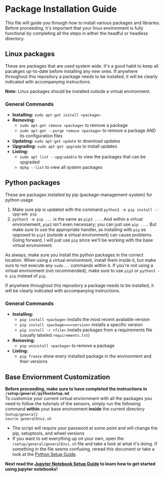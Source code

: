 # Package Installation Guide
This file will guide you through how to install various packages and libraries. Before proceeding, it's important that your linux environment is fully functional by completing all the steps in either the headful or headless directory.

## Linux packages
These are packages that are used system wide. It's a good habit to keep all pacakges up-to-date before installing any new ones. If anywhere throughout this repository a package needs to be installed, it will be clearly indicated with accompanying instructions. 

**Note:** Linux packages should be installed outside a virtual environment.

### General Commands
* **Installing:** `sudo apt-get install <package>`
* **Removing:**
    * `sudo apt-get remove <package>` to remove a package
    * `sudo apt-get --purge remove <package>` to remove a package AND its configuration files
* **Updating:** `sudo apt-get update` to download updates
* **Upgrading:** `sudo apt-get upgrade` to install updates
* **Listing:**
    * `sudo apt list --upgradable` to view the packages that can be upgraded
    * `dpkg --list` to view all system packages


## Python packages
These are packages installed by pip (package-management-system) for python usage
1. Make sure pip is updated with the command `python3 -m pip install --upgrade pip`
2. `python3 -m pip ...` is the same as `pip3 ...`. And within a virtual environement, `pip3` isn't even necessary; you can just use `pip ...`. But make sure to use the appropriate handler, as installing with `pip` as opposed to `pip3` (outside a virtual environment) can cause problems. Going forward, I will just use `pip` since we'll be working with the base virtual environment.

As always, make sure you install the python packages in the correct location. When using a virtual environment, install them inside it, but make sure to not execute any `sudo...` commands within it. If you're not using a virtual environment (not recommended), make sure to use `pip3` or `python3 -m pip` instead of `pip`.  

If anywhere throughout this repository a package needs to be installed, it will be clearly indicated with accompanying instructions.

### General Commands
* **Installing:** 
    * `pip install <package>` installs the most recent available version
    * `pip install <package>==<version>` installs a specific version
    * `pip install -r <file>` installs packages from a requirements file (usually labeled `requirements.txt`)
* **Removing:**
    * `pip uninstall <package>` to remove a package
* **Listing:**
    * `pip freeze` show every installed package in the environment and their versions

## Base Enviornment Customization
**Before proceeding, make sure to have completed the instructions in `/setup/general/pythonSetup.md`**   
To customize your current virtual enviornment with all the packages you need to follow the tutorials of the sensors, simply run the following command **within** your base environment **inside** the current directory (`setup/general`):  
    `source generalEnvi.sh`  

* The script will require your password at some point and will change the pip, setuptools, and wheel versions
* If you want to set everything up on your own, open the `/setup/general/generalEnvi.sh` file and take a look at what it's doing. If something in the file seems confusing, reread this document or take a look at the [Python Setup Guide](https://github.com/ddiLab/SageEdu/blob/main/setup/general/pythonSetup.md).

    
**Next read the [Jupyter Notebook Setup Guide](https://github.com/ddiLab/SageEdu/blob/main/setup/general/JupyterNotebookSetup.md) to learn how to get started using jupyter notebooks!**
